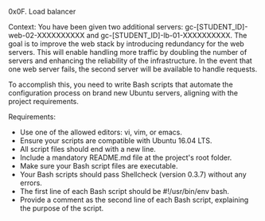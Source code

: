 0x0F. Load balancer

Context: You have been given two additional servers: gc-[STUDENT_ID]-web-02-XXXXXXXXXX and gc-[STUDENT_ID]-lb-01-XXXXXXXXXX. The goal is to improve the web stack by introducing redundancy for the web servers. This will enable handling more traffic by doubling the number of servers and enhancing the reliability of the infrastructure. In the event that one web server fails, the second server will be available to handle requests.

To accomplish this, you need to write Bash scripts that automate the configuration process on brand new Ubuntu servers, aligning with the project requirements.

Requirements:
- Use one of the allowed editors: vi, vim, or emacs.
- Ensure your scripts are compatible with Ubuntu 16.04 LTS.
- All script files should end with a new line.
- Include a mandatory README.md file at the project's root folder.
- Make sure your Bash script files are executable.
- Your Bash scripts should pass Shellcheck (version 0.3.7) without any errors.
- The first line of each Bash script should be #!/usr/bin/env bash.
- Provide a comment as the second line of each Bash script, explaining the purpose of the script.
